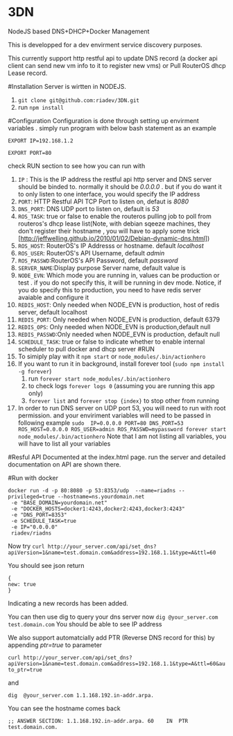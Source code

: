 3DN
===

NodeJS based DNS+DHCP+Docker Management 

This is developped for a dev envirment service discovery purposes.

This currently support http restful api to update DNS record (a docker api client can send new vm info to it to register new vms) or Pull RouterOS dhcp Lease record.

#Installation
Server is wirtten in NODEJS. 

1. `git clone git@github.com:riadev/3DN.git`
2. run `npm install`

#Configuration
 Configuration is done through setting up envirment variables . simply run program with below bash statement as an example

 `EXPORT IP=192.168.1.2`

 `EXPORT PORT=80`

  check RUN section to see how you can run with

1. `IP` : This is the IP address the restful api http server and DNS server should be binded to. normally it should be *0.0.0.0* . but if you do want it to only listen to one interface, you would specify the IP address
2. `PORT`: HTTP Restful API TCP Port to listen on, defaut is *8080*
3. `DNS_PORT`: DNS UDP port to listen on, default is *53*
14. `ROS_TASK`: true or false to enable the routeros pulling job to poll from routeros's dhcp lease list(Note, with debian sqeeze machines, they don't register their hostname , you will have to apply some trick [http://jeffwelling.github.io/2010/01/02/Debian-dynamic-dns.html])
4. `ROS_HOST`: RouterOS's IP Addresss or hostname. default *localhost*
5. `ROS_USER`: RouterOS's API Username, default *admin*
6. `ROS_PASSWD`:RouterOS's API Password, default *password*
7. `SERVER_NAME`:Display purpose Server name, default value is 
8. `NODE_EVN`: Which mode you are running in, values can be production or test . if you do not specify this, it will be running in dev mode. Notice, if you do specify this to production, you need to have redis server avaiable and configure it 
9. `REDIS_HOST`: Only needed when NODE_EVN is production, host of redis server, default localhost
10. `REDIS_PORT`: Only needed when NODE_EVN is production, default 6379
11. `REDIS_OPS`: Only needed when NODE_EVN is production,default null
12. `REDIS_PASSWD`:Only needed when NODE_EVN is production, default null
13. `SCHEDULE_TASK`: true or false to indicate whether to enable internal scheduler to pull docker and dhcp server
#RUN
2. To simiply play with it  `npm start` or `node_modules/.bin/actionhero `
3. If you want to run it in background, install forever tool (`sudo npm install -g forever`)
	1. run `forever start node_modules/.bin/actionhero` 
	2. to check logs `forever logs 0` (assuming you are running this app only)
	3. `forever list` and `forever stop {index}` to stop other from running 
4. In order to run DNS server on UDP port 53, you will need to run with root permission. and your enviriment variables will need to be passed in following example `sudo  IP=0.0.0.0 PORT=80 DNS_PORT=53 ROS_HOST=0.0.0.0 ROS_USER=admin ROS_PASSWD=mypassword forever start node_modules/.bin/actionhero` Note that I am not listing all variables, you will have to list all your variables 

#Resful API
Documented at the index.html page. run the server and detailed documentation on API are shown there.

#Run with docker
```
docker run -d -p 80:8080 -p 53:8353/udp  --name=riadns --privileged=true --hostname=ns.yourdomain.net
 -e "BASE_DOMAIN=yourdomain.net"
 -e "DOCKER_HOSTS=docker1:4243,docker2:4243,docker3:4243"
 -e "DNS_PORT=8353"
 -e SCHEDULE_TASK=true
 -e IP="0.0.0.0"
 riadev/riadns
 ```

Now try
`
curl http://your_server.com/api/set_dns?apiVersion=1&name=test.domain.com&address=192.168.1.1&type=A&ttl=60
`

You should see json return
```
{
new: true
}
```
Indicating a new records has been added.

You can then use dig to query your dns server now
`
dig @your_server.com test.domain.com
`
You should be able to see IP address

We also support automatcially add PTR (Reverse DNS record for this) by appending *ptr=true* to parameter

`
curl http://your_server.com/api/set_dns?apiVersion=1&name=test.domain.com&address=192.168.1.1&type=A&ttl=60&auto_ptr=true
`

and

`
dig  @your_server.com 1.1.168.192.in-addr.arpa.
`

You can see the hostname comes back

`
;; ANSWER SECTION:
1.1.168.192.in-addr.arpa. 60	IN	PTR	test.domain.com.
`